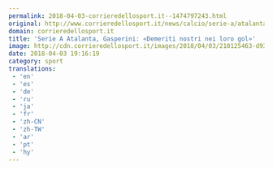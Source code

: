 ```yaml
---
permalink: 2018-04-03-corrieredellosport.it--1474797243.html
original: http://www.corrieredellosport.it/news/calcio/serie-a/atalanta/2018/04/03-40899224/serie_a_atalanta_gasperini_demeriti_nostri_nei_loro_gol_/
domain: corrieredellosport.it
title: 'Serie A Atalanta, Gasperini: «Demeriti nostri nei loro gol»'
image: http://cdn.corrieredellosport.it/images/2018/04/03/210125463-d93b1c48-00c2-4c49-a6a5-a16735657071.jpg
date: 2018-04-03 19:16:19
category: sport
translations: 
 - 'en'
 - 'es'
 - 'de'
 - 'ru'
 - 'ja'
 - 'fr'
 - 'zh-CN'
 - 'zh-TW'
 - 'ar'
 - 'pt'
 - 'hy'
---
```


